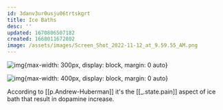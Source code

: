 ```yaml
---
id: 3danv3ur0usju06trtskgrt
title: Ice Baths
desc: ''
updated: 1670806507182
created: 1668011672802
image: /assets/images/Screen_Shot_2022-11-12_at_9.59.55_AM.png
---
```


![img](/assets/images/Screen_Shot_2022-11-12_at_9.59.55_AM.png){max-width: 300px, display: block, margin: 0 auto}

![img](/assets/images/Screen_Shot_2022-11-08_at_11.26.09_AM.png){max-width: 400px, display: block, margin: 0 auto}

According to [[p.Andrew-Huberman]] it's the [[_.state.pain]] aspect of ice bath that result in dopamine increase.
